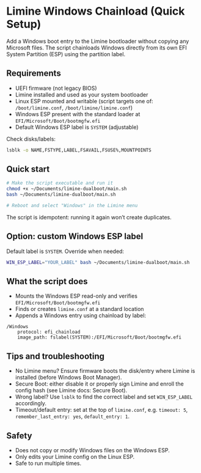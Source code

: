 # Limine Windows Chainload (Quick Setup)

Add a Windows boot entry to the Limine bootloader without copying any Microsoft files. The script chainloads Windows directly from its own EFI System Partition (ESP) using the partition label.

## Requirements

- UEFI firmware (not legacy BIOS)
- Limine installed and used as your system bootloader
- Linux ESP mounted and writable (script targets one of: `/boot/limine.conf`, `/boot/limine/limine.conf`)
- Windows ESP present with the standard loader at `EFI/Microsoft/Boot/bootmgfw.efi`
- Default Windows ESP label is `SYSTEM` (adjustable)

Check disks/labels:

```bash
lsblk -o NAME,FSTYPE,LABEL,FSAVAIL,FSUSE%,MOUNTPOINTS
```

## Quick start

```bash
# Make the script executable and run it
chmod +x ~/Documents/limine-dualboot/main.sh
bash ~/Documents/limine-dualboot/main.sh

# Reboot and select "Windows" in the Limine menu
```

The script is idempotent: running it again won’t create duplicates.

## Option: custom Windows ESP label

Default label is `SYSTEM`. Override when needed:

```bash
WIN_ESP_LABEL="YOUR_LABEL" bash ~/Documents/limine-dualboot/main.sh
```

## What the script does

- Mounts the Windows ESP read-only and verifies `EFI/Microsoft/Boot/bootmgfw.efi`
- Finds or creates `limine.conf` at a standard location
- Appends a Windows entry using chainload by label:

```
/Windows
    protocol: efi_chainload
    image_path: fslabel(SYSTEM):/EFI/Microsoft/Boot/bootmgfw.efi
```

## Tips and troubleshooting

- No Limine menu? Ensure firmware boots the disk/entry where Limine is installed (before Windows Boot Manager).
- Secure Boot: either disable it or properly sign Limine and enroll the config hash (see Limine docs: Secure Boot).
- Wrong label? Use `lsblk` to find the correct label and set `WIN_ESP_LABEL` accordingly.
- Timeout/default entry: set at the top of `limine.conf`, e.g. `timeout: 5`, `remember_last_entry: yes`, `default_entry: 1`.

## Safety

- Does not copy or modify Windows files on the Windows ESP.
- Only edits your Limine config on the Linux ESP.
- Safe to run multiple times.
